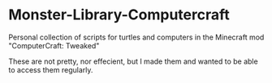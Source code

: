 # Monster-Library-Computercraft
Personal collection of scripts for turtles and computers in the Minecraft mod "ComputerCraft: Tweaked"

These are not pretty, nor effecient, but I made them and wanted to be able to access them regularly.
